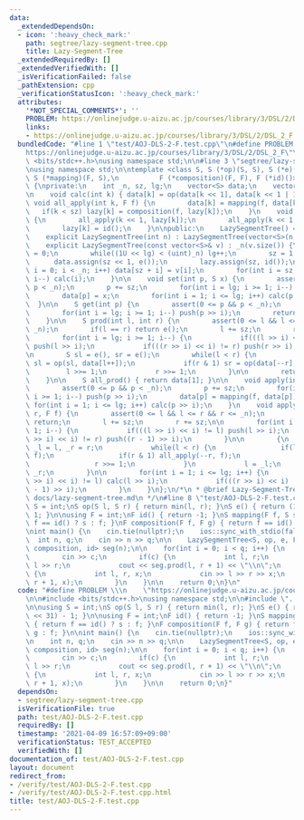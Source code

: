```yaml
---
data:
  _extendedDependsOn:
  - icon: ':heavy_check_mark:'
    path: segtree/lazy-segment-tree.cpp
    title: Lazy-Segment-Tree
  _extendedRequiredBy: []
  _extendedVerifiedWith: []
  _isVerificationFailed: false
  _pathExtension: cpp
  _verificationStatusIcon: ':heavy_check_mark:'
  attributes:
    '*NOT_SPECIAL_COMMENTS*': ''
    PROBLEM: https://onlinejudge.u-aizu.ac.jp/courses/library/3/DSL/2/DSL_2_F
    links:
    - https://onlinejudge.u-aizu.ac.jp/courses/library/3/DSL/2/DSL_2_F
  bundledCode: "#line 1 \"test/AOJ-DLS-2-F.test.cpp\"\n#define PROBLEM \\\n    \"\
    https://onlinejudge.u-aizu.ac.jp/courses/library/3/DSL/2/DSL_2_F\"\n\n#include\
    \ <bits/stdc++.h>\nusing namespace std;\n\n#line 3 \"segtree/lazy-segment-tree.cpp\"\
    \nusing namespace std;\n\ntemplate <class S, S (*op)(S, S), S (*e)(), class F,\
    \ S (*mapping)(F, S),\n          F (*composition)(F, F), F (*id)()>\nclass LazySegmentTree\
    \ {\nprivate:\n    int _n, sz, lg;\n    vector<S> data;\n    vector<F> lazy;\n\
    \n    void calc(int k) { data[k] = op(data[k << 1], data[k << 1 | 1]); }\n   \
    \ void all_apply(int k, F f) {\n        data[k] = mapping(f, data[k]);\n     \
    \   if(k < sz) lazy[k] = composition(f, lazy[k]);\n    }\n    void push(int k)\
    \ {\n        all_apply(k << 1, lazy[k]);\n        all_apply(k << 1 | 1, lazy[k]);\n\
    \        lazy[k] = id();\n    }\n\npublic:\n    LazySegmentTree() = default;\n\
    \    explicit LazySegmentTree(int n) : LazySegmentTree(vector<S>(n, e())) {}\n\
    \    explicit LazySegmentTree(const vector<S>& v) : _n(v.size()) {\n        lg\
    \ = 0;\n        while((1U << lg) < (uint)_n) lg++;\n        sz = 1 << lg;\n  \
    \      data.assign(sz << 1, e());\n        lazy.assign(sz, id());\n        for(int\
    \ i = 0; i < _n; i++) data[sz + i] = v[i];\n        for(int i = sz - 1; i >= 1;\
    \ i--) calc(i);\n    }\n\n    void set(int p, S x) {\n        assert(0 <= p &&\
    \ p < _n);\n        p += sz;\n        for(int i = lg; i >= 1; i--) push(p >> i);\n\
    \        data[p] = x;\n        for(int i = 1; i <= lg; i++) calc(p >> i);\n  \
    \  }\n\n    S get(int p) {\n        assert(0 <= p && p < _n);\n        p += sz;\n\
    \        for(int i = lg; i >= 1; i--) push(p >> i);\n        return data[p];\n\
    \    }\n\n    S prod(int l, int r) {\n        assert(0 <= l && l <= r && r <=\
    \ _n);\n        if(l == r) return e();\n        l += sz;\n        r += sz;\n\n\
    \        for(int i = lg; i >= 1; i--) {\n            if(((l >> i) << i) != l)\
    \ push(l >> i);\n            if(((r >> i) << i) != r) push(r >> i);\n        }\n\
    \n        S sl = e(), sr = e();\n        while(l < r) {\n            if(l & 1)\
    \ sl = op(sl, data[l++]);\n            if(r & 1) sr = op(data[--r], sr);\n   \
    \         l >>= 1;\n            r >>= 1;\n        }\n\n        return op(sl, sr);\n\
    \    }\n\n    S all_prod() { return data[1]; }\n\n    void apply(int p, F f) {\n\
    \        assert(0 <= p && p < _n);\n        p += sz;\n        for(int i = lg;\
    \ i >= 1; i--) push(p >> i);\n        data[p] = mapping(f, data[p]);\n       \
    \ for(int i = 1; i <= lg; i++) calc(p >> i);\n    }\n    void apply(int l, int\
    \ r, F f) {\n        assert(0 <= l && l <= r && r <= _n);\n        if(l == r)\
    \ return;\n        l += sz;\n        r += sz;\n\n        for(int i = lg; i >=\
    \ 1; i--) {\n            if(((l >> i) << i) != l) push(l >> i);\n            if(((r\
    \ >> i) << i) != r) push((r - 1) >> i);\n        }\n\n        {\n            int\
    \ _l = l, _r = r;\n            while(l < r) {\n                if(l & 1) all_apply(l++,\
    \ f);\n                if(r & 1) all_apply(--r, f);\n                l >>= 1;\n\
    \                r >>= 1;\n            }\n            l = _l;\n            r =\
    \ _r;\n        }\n\n        for(int i = 1; i <= lg; i++) {\n            if(((l\
    \ >> i) << i) != l) calc(l >> i);\n            if(((r >> i) << i) != r) calc((r\
    \ - 1) >> i);\n        }\n    }\n};\n/*\n * @brief Lazy-Segment-Tree\n * @docs\
    \ docs/lazy-segment-tree.md\n */\n#line 8 \"test/AOJ-DLS-2-F.test.cpp\"\n\nusing\
    \ S = int;\nS op(S l, S r) { return min(l, r); }\nS e() { return (1LL << 31) -\
    \ 1; }\n\nusing F = int;\nF id() { return -1; }\nS mapping(F f, S s) { return\
    \ f == id() ? s : f; }\nF composition(F f, F g) { return f == id() ? g : f; }\n\
    \nint main() {\n    cin.tie(nullptr);\n    ios::sync_with_stdio(false);\n\n  \
    \  int n, q;\n    cin >> n >> q;\n\n    LazySegmentTree<S, op, e, F, mapping,\
    \ composition, id> seg(n);\n\n    for(int i = 0; i < q; i++) {\n        int c;\n\
    \        cin >> c;\n        if(c) {\n            int l, r;\n            cin >>\
    \ l >> r;\n            cout << seg.prod(l, r + 1) << \"\\n\";\n        } else\
    \ {\n            int l, r, x;\n            cin >> l >> r >> x;\n            seg.apply(l,\
    \ r + 1, x);\n        }\n    }\n\n    return 0;\n}\n"
  code: "#define PROBLEM \\\n    \"https://onlinejudge.u-aizu.ac.jp/courses/library/3/DSL/2/DSL_2_F\"\
    \n\n#include <bits/stdc++.h>\nusing namespace std;\n\n#include \"../segtree/lazy-segment-tree.cpp\"\
    \n\nusing S = int;\nS op(S l, S r) { return min(l, r); }\nS e() { return (1LL\
    \ << 31) - 1; }\n\nusing F = int;\nF id() { return -1; }\nS mapping(F f, S s)\
    \ { return f == id() ? s : f; }\nF composition(F f, F g) { return f == id() ?\
    \ g : f; }\n\nint main() {\n    cin.tie(nullptr);\n    ios::sync_with_stdio(false);\n\
    \n    int n, q;\n    cin >> n >> q;\n\n    LazySegmentTree<S, op, e, F, mapping,\
    \ composition, id> seg(n);\n\n    for(int i = 0; i < q; i++) {\n        int c;\n\
    \        cin >> c;\n        if(c) {\n            int l, r;\n            cin >>\
    \ l >> r;\n            cout << seg.prod(l, r + 1) << \"\\n\";\n        } else\
    \ {\n            int l, r, x;\n            cin >> l >> r >> x;\n            seg.apply(l,\
    \ r + 1, x);\n        }\n    }\n\n    return 0;\n}"
  dependsOn:
  - segtree/lazy-segment-tree.cpp
  isVerificationFile: true
  path: test/AOJ-DLS-2-F.test.cpp
  requiredBy: []
  timestamp: '2021-04-09 16:57:09+09:00'
  verificationStatus: TEST_ACCEPTED
  verifiedWith: []
documentation_of: test/AOJ-DLS-2-F.test.cpp
layout: document
redirect_from:
- /verify/test/AOJ-DLS-2-F.test.cpp
- /verify/test/AOJ-DLS-2-F.test.cpp.html
title: test/AOJ-DLS-2-F.test.cpp
---
```

